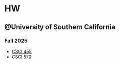 # HW

## @University of Southern California

### Fall 2025

- [CSCI 455](./csci-455)
- [CSCI 570](./csci-570)
